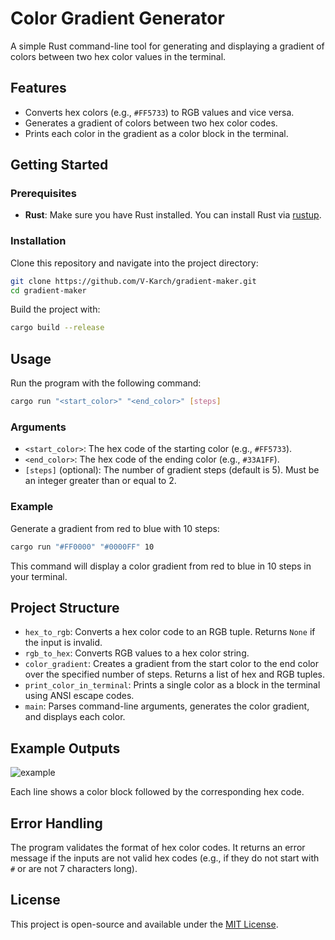 # Color Gradient Generator

A simple Rust command-line tool for generating and displaying a gradient of colors between two hex color values in the terminal.

## Features

- Converts hex colors (e.g., `#FF5733`) to RGB values and vice versa.
- Generates a gradient of colors between two hex color codes.
- Prints each color in the gradient as a color block in the terminal.

## Getting Started

### Prerequisites

- **Rust**: Make sure you have Rust installed. You can install Rust via [rustup](https://rustup.rs/).

### Installation

Clone this repository and navigate into the project directory:

```bash
git clone https://github.com/V-Karch/gradient-maker.git
cd gradient-maker
```

Build the project with:

```bash
cargo build --release
```

## Usage

Run the program with the following command:

```bash
cargo run "<start_color>" "<end_color>" [steps]
```

### Arguments

- `<start_color>`: The hex code of the starting color (e.g., `#FF5733`).
- `<end_color>`: The hex code of the ending color (e.g., `#33A1FF`).
- `[steps]` (optional): The number of gradient steps (default is 5). Must be an integer greater than or equal to 2.

### Example

Generate a gradient from red to blue with 10 steps:

```bash
cargo run "#FF0000" "#0000FF" 10
```

This command will display a color gradient from red to blue in 10 steps in your terminal.

## Project Structure

- `hex_to_rgb`: Converts a hex color code to an RGB tuple. Returns `None` if the input is invalid.
- `rgb_to_hex`: Converts RGB values to a hex color string.
- `color_gradient`: Creates a gradient from the start color to the end color over the specified number of steps. Returns a list of hex and RGB tuples.
- `print_color_in_terminal`: Prints a single color as a block in the terminal using ANSI escape codes.
- `main`: Parses command-line arguments, generates the color gradient, and displays each color.

## Example Outputs

![example]("images/Example.png)


Each line shows a color block followed by the corresponding hex code.

## Error Handling

The program validates the format of hex color codes. It returns an error message if the inputs are not valid hex codes (e.g., if they do not start with `#` or are not 7 characters long).

## License

This project is open-source and available under the [MIT License](LICENSE).
